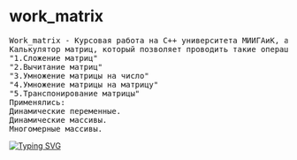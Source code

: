 # work_matrix
<pre>
Work_matrix - Курсовая работа на С++ университета МИИГАиК, а точнее,
Калькулятор матриц, который позволяет проводить такие операции над матрциами, как: 
"1.Сложение матриц"
"2.Вычитание матриц" 
"3.Умножение матрицы на число" 
"4.Умножение матрицы на матрицу" 
"5.Транспонирование матрицы" 
Применялись:
Динамические переменные.
Динамические массивы.
Многомерные массивы.
</pre>
[![Typing SVG](https://readme-typing-svg.herokuapp.com?color=%2336BCF7&lines=Калькулятор+Матриц+на+C<plus><plus>)](https://git.io/typing-svg)
